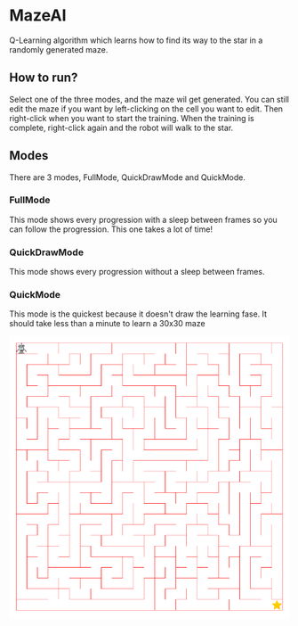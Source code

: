# MazeAI

Q-Learning algorithm which learns how to find its way to the star in a randomly generated maze.

## How to run?

Select one of the three modes, and the maze wil get generated. You can still edit the maze if you want by left-clicking on the cell you want to edit. Then right-click when you want to start the training. When the training is complete, right-click again and the robot will walk to the star.

## Modes

There are 3 modes, FullMode, QuickDrawMode and QuickMode.

### FullMode
This mode shows every progression with a sleep between frames so you can follow the progression. This one takes a lot of time!

### QuickDrawMode
This mode shows every progression without a sleep between frames.

### QuickMode
This mode is the quickest because it doesn't draw the learning fase. It should take less than a minute to learn a 30x30 maze

![](AI.gif)
